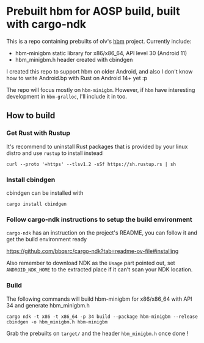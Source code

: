 # Prebuilt hbm for AOSP build, built with cargo-ndk

This is a repo containing prebuilts of olv's [hbm](https://gitlab.freedesktop.org/olv/hbm) project. Currently include:
- hbm-minigbm static library for x86/x86_64, API level 30 (Android 11)
- hbm_minigbm.h header created with cbindgen

I created this repo to support hbm on older Android, and also I don't know how to write Android.bp with Rust on Android 14+ yet :p

The repo will focus mostly on `hbm-minigbm`. However, if `hbm` have interesting development in `hbm-gralloc`, I'll include it in too.

## How to build

### Get Rust with Rustup

It's recommend to uninstall Rust packages that is provided by your linux distro and use `rustup` to install instead

```
curl --proto '=https' --tlsv1.2 -sSf https://sh.rustup.rs | sh
```

### Install cbindgen

cbindgen can be installed with

```
cargo install cbindgen
```

### Follow cargo-ndk instructions to setup the build environment

`cargo-ndk` has an instruction on the project's README, you can follow it and get the build environment ready

https://github.com/bbqsrc/cargo-ndk?tab=readme-ov-file#installing

Also remember to download NDK as the `Usage` part pointed out, set `ANDROID_NDK_HOME` to the extracted place if it can't scan your NDK location.

### Build

The following commands will build hbm-minigbm for x86/x86_64 with API 34 and generate hbm_minigbm.h

```
cargo ndk -t x86 -t x86_64 -p 34 build --package hbm-minigbm --release
cbindgen -o hbm_minigbm.h hbm-minigbm
```

Grab the prebuilts on `target/` and the header `hbm_minigbm.h` once done !

